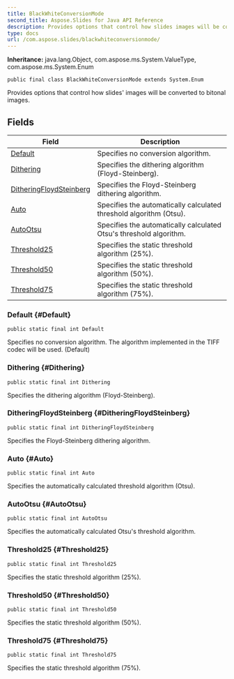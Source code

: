 ```yaml
---
title: BlackWhiteConversionMode
second_title: Aspose.Slides for Java API Reference
description: Provides options that control how slides images will be converted to bitonal images.
type: docs
url: /com.aspose.slides/blackwhiteconversionmode/
---
```

**Inheritance:**
java.lang.Object, com.aspose.ms.System.ValueType, com.aspose.ms.System.Enum
```
public final class BlackWhiteConversionMode extends System.Enum
```

Provides options that control how slides' images will be converted to bitonal images.
## Fields

| Field | Description |
| --- | --- |
| [Default](#Default) | Specifies no conversion algorithm. |
| [Dithering](#Dithering) | Specifies the dithering algorithm (Floyd-Steinberg). |
| [DitheringFloydSteinberg](#DitheringFloydSteinberg) | Specifies the Floyd-Steinberg dithering algorithm. |
| [Auto](#Auto) | Specifies the automatically calculated threshold algorithm (Otsu). |
| [AutoOtsu](#AutoOtsu) | Specifies the automatically calculated Otsu's threshold algorithm. |
| [Threshold25](#Threshold25) | Specifies the static threshold algorithm (25%). |
| [Threshold50](#Threshold50) | Specifies the static threshold algorithm (50%). |
| [Threshold75](#Threshold75) | Specifies the static threshold algorithm (75%). |
### Default {#Default}
```
public static final int Default
```


Specifies no conversion algorithm. The algorithm implemented in the TIFF codec will be used. (Default)

### Dithering {#Dithering}
```
public static final int Dithering
```


Specifies the dithering algorithm (Floyd-Steinberg).

### DitheringFloydSteinberg {#DitheringFloydSteinberg}
```
public static final int DitheringFloydSteinberg
```


Specifies the Floyd-Steinberg dithering algorithm.

### Auto {#Auto}
```
public static final int Auto
```


Specifies the automatically calculated threshold algorithm (Otsu).

### AutoOtsu {#AutoOtsu}
```
public static final int AutoOtsu
```


Specifies the automatically calculated Otsu's threshold algorithm.

### Threshold25 {#Threshold25}
```
public static final int Threshold25
```


Specifies the static threshold algorithm (25%).

### Threshold50 {#Threshold50}
```
public static final int Threshold50
```


Specifies the static threshold algorithm (50%).

### Threshold75 {#Threshold75}
```
public static final int Threshold75
```


Specifies the static threshold algorithm (75%).

